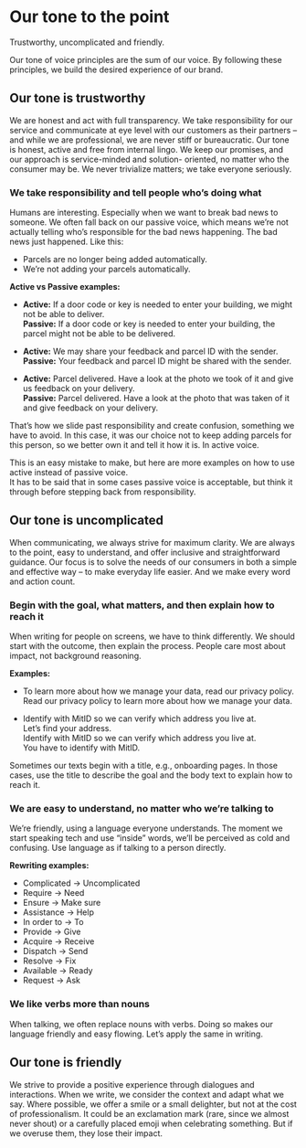 # Our tone to the point

Trustworthy, uncomplicated and friendly.

Our tone of voice principles are the sum of our voice. By following these 
principles, we build the desired experience of our brand.

## Our tone is trustworthy

We are honest and act with full transparency. We take responsibility for our service and 
communicate at eye level with our customers as their partners – and while we are 
professional, we are never stiff or bureaucratic. Our tone is honest, active and free from 
internal lingo. We keep our promises, and our approach is service-minded and solution-
oriented, no matter who the consumer may be. We never trivialize matters; we take 
everyone seriously.

### We take responsibility and tell people who’s doing what

Humans are interesting. Especially when we want to break bad news to someone. We often 
fall back on our passive voice, which means we’re not actually telling who’s responsible for 
the bad news happening. The bad news just happened. Like this:

- Parcels are no longer being added automatically.  
- We’re not adding your parcels automatically.

**Active vs Passive examples:**

- **Active:** If a door code or key is needed to enter your building, we might not be able to deliver.  
  **Passive:** If a door code or key is needed to enter your building, the parcel might not be able to be delivered.

- **Active:** We may share your feedback and parcel ID with the sender.  
  **Passive:** Your feedback and parcel ID might be shared with the sender.

- **Active:** Parcel delivered. Have a look at the photo we took of it and give us feedback on your delivery.  
  **Passive:** Parcel delivered. Have a look at the photo that was taken of it and give feedback on your delivery.

That’s how we slide past responsibility and create confusion, something we have to avoid. 
In this case, it was our choice not to keep adding parcels for this person, so we better own it 
and tell it how it is. In active voice.

This is an easy mistake to make, but here are more examples on how to use active instead of passive voice.  
It has to be said that in some cases passive voice is acceptable, but think it through before stepping back from responsibility. 

## Our tone is uncomplicated

When communicating, we always strive for maximum clarity. We are always to the point, 
easy to understand, and offer inclusive and straightforward guidance. Our focus is to solve 
the needs of our consumers in both a simple and effective way – to make everyday life 
easier. And we make every word and action count.

### Begin with the goal, what matters, and then explain how to reach it

When writing for people on screens, we have to think differently. We should start with the outcome, 
then explain the process. People care most about impact, not background reasoning.

**Examples:**

- To learn more about how we manage your data, read our privacy policy.  
  Read our privacy policy to learn more about how we manage your data.

- Identify with MitID so we can verify which address you live at.  
  Let’s find your address.  
  Identify with MitID so we can verify which address you live at.  
  You have to identify with MitID.

Sometimes our texts begin with a title, e.g., onboarding pages. In those cases, use the title to describe the goal and the body text to explain how to reach it.

### We are easy to understand, no matter who we’re talking to

We’re friendly, using a language everyone understands. The moment we start speaking tech and use “inside” words, 
we’ll be perceived as cold and confusing. Use language as if talking to a person directly.

**Rewriting examples:**

- Complicated → Uncomplicated  
- Require → Need  
- Ensure → Make sure  
- Assistance → Help  
- In order to → To  
- Provide → Give  
- Acquire → Receive  
- Dispatch → Send  
- Resolve → Fix  
- Available → Ready  
- Request → Ask  

### We like verbs more than nouns

When talking, we often replace nouns with verbs. Doing so makes our language friendly and easy flowing. 
Let’s apply the same in writing.

## Our tone is friendly

We strive to provide a positive experience through dialogues and interactions. 
When we write, we consider the context and adapt what we say. Where possible, we offer a smile or a small delighter, 
but not at the cost of professionalism. It could be an exclamation mark (rare, since we almost never shout) 
or a carefully placed emoji when celebrating something. But if we overuse them, they lose their impact.
